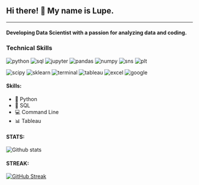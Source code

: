 ## Hi there!  👋    My name is Lupe. 
***
#### Developing Data Scientist with a passion for analyzing data and coding.

### Technical Skills

![python](https://img.shields.io/badge/-Python-5F5B8F?style=plastic&logo=python&logoColor=D4EFEB) ![sql](https://img.shields.io/badge/-SQL-5F5B8F?style=plastic&logo=mysql&logoColor=D4EFEB) ![jupyter](https://img.shields.io/badge/-Jupyter_Lab-5F5B8F?style=plastic&logo=jupyter&logoColor=D4EFEB) ![pandas](https://img.shields.io/badge/-Pandas-5F5B8F?style=plastic&logo=pandas&logoColor=D4EFEB) ![numpy](https://img.shields.io/badge/-NumPy-5F5B8F?style=plastic&logo=numpy&logoColor=D4EFEB) ![sns](https://img.shields.io/badge/-Seaborn-5F5B8F?style=plastic&logo=github&logoColor=D4EFEB) ![plt](https://img.shields.io/badge/-Matplotlib-5F5B8F?style=plastic&logo=github&logoColor=D4EFEB)

![scipy](https://img.shields.io/badge/-SciPy-5F5B8F?style=plastic&logo=scipy&logoColor=D4EFEB) ![sklearn](https://img.shields.io/badge/-SciKit--Learn-5F5B8F?style=plastic&logo=scikit-learn&logoColor=D4EFEB) ![terminal](https://img.shields.io/badge/-Terminal-5F5B8F?style=plastic&logo=apple&logoColor=D4EFEB)  ![tableau](https://img.shields.io/badge/-Tableau-5F5B8F?style=plastic&logo=tableau&logoColor=D4EFEB)  ![excel](https://img.shields.io/badge/-Excel-5F5B8F?style=plastic&logo=microsoft-excel&logoColor=D4EFEB) ![google](https://img.shields.io/badge/-Google_Suite-5F5B8F?style=plastic&logo=google&logoColor=D4EFEB)  

<!--
**lupeluna/lupeluna** is a ✨ _special_ ✨ repository because its `README.md` (this file) appears on your GitHub profile.

Here are some ideas to get you started:

- 🔭 I’m currently working on ...
- 🌱 I’m currently learning ...
- 👯 I’m looking to collaborate on ...
- 🤔 I’m looking for help with ...
- 💬 Ask me about ...
- 📫 How to reach me: ...
- 😄 Pronouns: ...
- ⚡ Fun fact: ...
-->

#### Skills:
 * 🐍 Python
 * 🥞 SQL
 * 💻 Command Line
 * 📊 Tableau





#### STATS:

![Github stats](https://github-readme-stats.vercel.app/api?username=lupeluna&theme=gotham)

#### STREAK:

[![GitHub Streak](http://github-readme-streak-stats.herokuapp.com?user=lupeluna&theme=green_nur&hide_border=true)](https://git.io/streak-stats)
